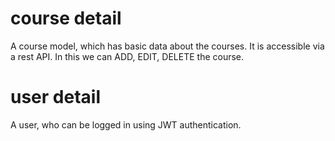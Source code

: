 # course detail
A course model, which has basic data about the courses. It is accessible via a rest API. In this we can  ADD, EDIT, DELETE the course. 

# user detail
A user, who can be logged in using JWT authentication. 